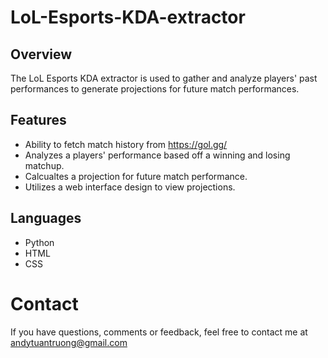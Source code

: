 # LoL-Esports-KDA-extractor

## Overview
The LoL Esports KDA extractor is used to gather and analyze players' past performances to generate projections for future match performances. 

## Features
- Ability to fetch match history from https://gol.gg/
- Analyzes a players' performance based off a winning and losing matchup.
- Calcualtes a projection for future match performance.
- Utilizes a web interface design to view projections. 

## Languages 
- Python
- HTML
- CSS

# Contact
If you have questions, comments or feedback, feel free to contact me at andytuantruong@gmail.com
